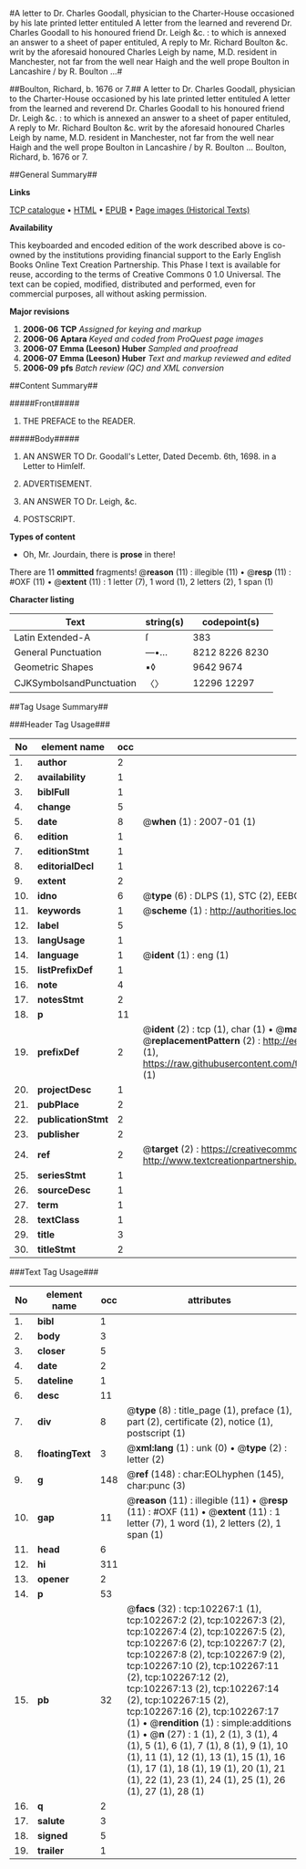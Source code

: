 #A letter to Dr. Charles Goodall, physician to the Charter-House occasioned by his late printed letter entituled A letter from the learned and reverend Dr. Charles Goodall to his honoured friend Dr. Leigh &c. : to which is annexed an answer to a sheet of paper entituled, A reply to Mr. Richard Boulton &c. writ by the aforesaid honoured Charles Leigh by name, M.D. resident in Manchester, not far from the well near Haigh and the well prope Boulton in Lancashire / by R. Boulton ...#

##Boulton, Richard, b. 1676 or 7.##
A letter to Dr. Charles Goodall, physician to the Charter-House occasioned by his late printed letter entituled A letter from the learned and reverend Dr. Charles Goodall to his honoured friend Dr. Leigh &c. : to which is annexed an answer to a sheet of paper entituled, A reply to Mr. Richard Boulton &c. writ by the aforesaid honoured Charles Leigh by name, M.D. resident in Manchester, not far from the well near Haigh and the well prope Boulton in Lancashire / by R. Boulton ...
Boulton, Richard, b. 1676 or 7.

##General Summary##

**Links**

[TCP catalogue](http://www.ota.ox.ac.uk/tcp/)  • 
[HTML](http://tei.it.ox.ac.uk/tcp/Texts-HTML/free/A28/A28880.html)  • 
[EPUB](http://tei.it.ox.ac.uk/tcp/Texts-EPUB/free/A28/A28880.epub) • 
[Page images (Historical Texts)](https://data.historicaltexts.jisc.ac.uk/view?pubId=eebo-14346461e&pageId=eebo-14346461e-102267-1)

**Availability**

This keyboarded and encoded edition of the
	       work described above is co-owned by the institutions
	       providing financial support to the Early English Books
	       Online Text Creation Partnership. This Phase I text is
	       available for reuse, according to the terms of Creative
	       Commons 0 1.0 Universal. The text can be copied,
	       modified, distributed and performed, even for
	       commercial purposes, all without asking permission.

**Major revisions**

1. __2006-06__ __TCP__ *Assigned for keying and markup*
1. __2006-06__ __Aptara__ *Keyed and coded from ProQuest page images*
1. __2006-07__ __Emma (Leeson) Huber__ *Sampled and proofread*
1. __2006-07__ __Emma (Leeson) Huber__ *Text and markup reviewed and edited*
1. __2006-09__ __pfs__ *Batch review (QC) and XML conversion*

##Content Summary##

#####Front#####

1. THE
PREFACE to the READER.

#####Body#####

1. AN
ANSWER
TO
Dr. Goodall's Letter,
Dated Decemb. 6th, 1698. in a Letter
to Himſelf.

1. ADVERTISEMENT.

1. AN
ANSWER
TO
Dr. Leigh, &c.

1. POSTSCRIPT.

**Types of content**

  * Oh, Mr. Jourdain, there is **prose** in there!

There are 11 **ommitted** fragments! 
 @__reason__ (11) : illegible (11)  •  @__resp__ (11) : #OXF (11)  •  @__extent__ (11) : 1 letter (7), 1 word (1), 2 letters (2), 1 span (1)

**Character listing**


|Text|string(s)|codepoint(s)|
|---|---|---|
|Latin Extended-A|ſ|383|
|General Punctuation|—•…|8212 8226 8230|
|Geometric Shapes|▪◊|9642 9674|
|CJKSymbolsandPunctuation|〈〉|12296 12297|

##Tag Usage Summary##

###Header Tag Usage###

|No|element name|occ|attributes|
|---|---|---|---|
|1.|__author__|2||
|2.|__availability__|1||
|3.|__biblFull__|1||
|4.|__change__|5||
|5.|__date__|8| @__when__ (1) : 2007-01 (1)|
|6.|__edition__|1||
|7.|__editionStmt__|1||
|8.|__editorialDecl__|1||
|9.|__extent__|2||
|10.|__idno__|6| @__type__ (6) : DLPS (1), STC (2), EEBO-CITATION (1), OCLC (1), VID (1)|
|11.|__keywords__|1| @__scheme__ (1) : http://authorities.loc.gov/ (1)|
|12.|__label__|5||
|13.|__langUsage__|1||
|14.|__language__|1| @__ident__ (1) : eng (1)|
|15.|__listPrefixDef__|1||
|16.|__note__|4||
|17.|__notesStmt__|2||
|18.|__p__|11||
|19.|__prefixDef__|2| @__ident__ (2) : tcp (1), char (1)  •  @__matchPattern__ (2) : ([0-9\-]+):([0-9IVX]+) (1), (.+) (1)  •  @__replacementPattern__ (2) : http://eebo.chadwyck.com/downloadtiff?vid=$1&page=$2 (1), https://raw.githubusercontent.com/textcreationpartnership/Texts/master/tcpchars.xml#$1 (1)|
|20.|__projectDesc__|1||
|21.|__pubPlace__|2||
|22.|__publicationStmt__|2||
|23.|__publisher__|2||
|24.|__ref__|2| @__target__ (2) : https://creativecommons.org/publicdomain/zero/1.0/ (1), http://www.textcreationpartnership.org/docs/. (1)|
|25.|__seriesStmt__|1||
|26.|__sourceDesc__|1||
|27.|__term__|1||
|28.|__textClass__|1||
|29.|__title__|3||
|30.|__titleStmt__|2||


###Text Tag Usage###

|No|element name|occ|attributes|
|---|---|---|---|
|1.|__bibl__|1||
|2.|__body__|3||
|3.|__closer__|5||
|4.|__date__|2||
|5.|__dateline__|1||
|6.|__desc__|11||
|7.|__div__|8| @__type__ (8) : title_page (1), preface (1), part (2), certificate (2), notice (1), postscript (1)|
|8.|__floatingText__|3| @__xml:lang__ (1) : unk (0)  •  @__type__ (2) : letter (2)|
|9.|__g__|148| @__ref__ (148) : char:EOLhyphen (145), char:punc (3)|
|10.|__gap__|11| @__reason__ (11) : illegible (11)  •  @__resp__ (11) : #OXF (11)  •  @__extent__ (11) : 1 letter (7), 1 word (1), 2 letters (2), 1 span (1)|
|11.|__head__|6||
|12.|__hi__|311||
|13.|__opener__|2||
|14.|__p__|53||
|15.|__pb__|32| @__facs__ (32) : tcp:102267:1 (1), tcp:102267:2 (2), tcp:102267:3 (2), tcp:102267:4 (2), tcp:102267:5 (2), tcp:102267:6 (2), tcp:102267:7 (2), tcp:102267:8 (2), tcp:102267:9 (2), tcp:102267:10 (2), tcp:102267:11 (2), tcp:102267:12 (2), tcp:102267:13 (2), tcp:102267:14 (2), tcp:102267:15 (2), tcp:102267:16 (2), tcp:102267:17 (1)  •  @__rendition__ (1) : simple:additions (1)  •  @__n__ (27) : 1 (1), 2 (1), 3 (1), 4 (1), 5 (1), 6 (1), 7 (1), 8 (1), 9 (1), 10 (1), 11 (1), 12 (1), 13 (1), 15 (1), 16 (1), 17 (1), 18 (1), 19 (1), 20 (1), 21 (1), 22 (1), 23 (1), 24 (1), 25 (1), 26 (1), 27 (1), 28 (1)|
|16.|__q__|2||
|17.|__salute__|3||
|18.|__signed__|5||
|19.|__trailer__|1||
